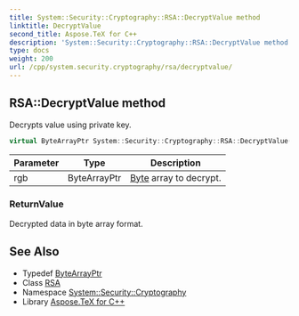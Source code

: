 ```yaml
---
title: System::Security::Cryptography::RSA::DecryptValue method
linktitle: DecryptValue
second_title: Aspose.TeX for C++
description: 'System::Security::Cryptography::RSA::DecryptValue method. Decrypts value using private key in C++.'
type: docs
weight: 200
url: /cpp/system.security.cryptography/rsa/decryptvalue/
---
```

## RSA::DecryptValue method


Decrypts value using private key.

```cpp
virtual ByteArrayPtr System::Security::Cryptography::RSA::DecryptValue(ByteArrayPtr rgb)
```


| Parameter | Type | Description |
| --- | --- | --- |
| rgb | ByteArrayPtr | [Byte](../../../system/byte/) array to decrypt. |

### ReturnValue

Decrypted data in byte array format.

## See Also

* Typedef [ByteArrayPtr](../../../system/bytearrayptr/)
* Class [RSA](../)
* Namespace [System::Security::Cryptography](../../)
* Library [Aspose.TeX for C++](../../../)

